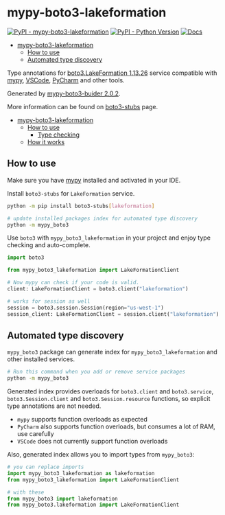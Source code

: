 # mypy-boto3-lakeformation

[![PyPI - mypy-boto3-lakeformation](https://img.shields.io/pypi/v/mypy-boto3-lakeformation.svg?color=blue)](https://pypi.org/project/mypy-boto3-lakeformation)
[![PyPI - Python Version](https://img.shields.io/pypi/pyversions/mypy-boto3-lakeformation.svg?color=blue)](https://pypi.org/project/mypy-boto3-lakeformation)
[![Docs](https://img.shields.io/readthedocs/mypy-boto3-builder.svg?color=blue)](https://mypy-boto3-builder.readthedocs.io/)

- [mypy-boto3-lakeformation](#mypy-boto3-lakeformation)
  - [How to use](#how-to-use)
  - [Automated type discovery](#automated-type-discovery)


Type annotations for
[boto3.LakeFormation 1.13.26](https://boto3.amazonaws.com/v1/documentation/api/1.13.26/reference/services/lakeformation.html#LakeFormation) service
compatible with [mypy](https://github.com/python/mypy), [VSCode](https://code.visualstudio.com/),
[PyCharm](https://www.jetbrains.com/pycharm/) and other tools.

Generated by [mypy-boto3-buider 2.0.2](https://github.com/vemel/mypy_boto3_builder).

More information can be found on [boto3-stubs](https://pypi.org/project/boto3-stubs/) page.

- [mypy-boto3-lakeformation](#mypy-boto3-lakeformation)
  - [How to use](#how-to-use)
    - [Type checking](#type-checking)
  - [How it works](#how-it-works)

## How to use

Make sure you have [mypy](https://github.com/python/mypy) installed and activated in your IDE.

Install `boto3-stubs` for `LakeFormation` service.

```bash
python -m pip install boto3-stubs[lakeformation]

# update installed packages index for automated type discovery
python -m mypy_boto3
```

Use `boto3` with `mypy_boto3_lakeformation` in your project and enjoy type checking and auto-complete.

```python
import boto3

from mypy_boto3_lakeformation import LakeFormationClient

# Now mypy can check if your code is valid.
client: LakeFormationClient = boto3.client("lakeformation")

# works for session as well
session = boto3.session.Session(region="us-west-1")
session_client: LakeFormationClient = session.client("lakeformation")

```

## Automated type discovery

`mypy_boto3` package can generate index for `mypy_boto3_lakeformation` and other installed services.

```bash
# Run this command when you add or remove service packages
python -m mypy_boto3
```

Generated index provides overloads for `boto3.client` and `boto3.service`,
`boto3.Session.client` and `boto3.Session.resource` functions,
so explicit type annotations are not needed.

- `mypy` supports function overloads as expected
- `PyCharm` also supports function overloads, but consumes a lot of RAM, use carefully
- `VSCode` does not currently support function overloads

Also, generated index allows you to import types from `mypy_boto3`:

```python
# you can replace imports
import mypy_boto3_lakeformation as lakeformation
from mypy_boto3_lakeformation import LakeFormationClient

# with these
from mypy_boto3 import lakeformation
from mypy_boto3.lakeformation import LakeFormationClient
```